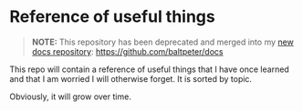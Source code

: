 # Reference of useful things

> **NOTE:** This repository has been deprecated and merged into my [new docs repository](https://github.com/baltpeter/docs): https://github.com/baltpeter/docs

This repo will contain a reference of useful things that I have once learned and that I am worried I will otherwise forget. It is sorted by topic.

Obviously, it will grow over time.
